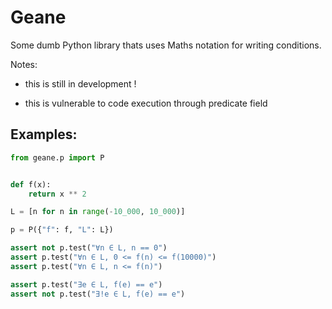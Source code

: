 # Geane

Some dumb Python library thats uses Maths notation for writing conditions.

Notes:
- this is still in development !

- this is vulnerable to code execution through predicate field

## Examples:

```python
from geane.p import P


def f(x):
    return x ** 2

L = [n for n in range(-10_000, 10_000)]

p = P({"f": f, "L": L})

assert not p.test("∀n ∈ L, n == 0")
assert p.test("∀n ∈ L, 0 <= f(n) <= f(10000)")
assert p.test("∀n ∈ L, n <= f(n)")

assert p.test("∃e ∈ L, f(e) == e")
assert not p.test("∃!e ∈ L, f(e) == e")

```